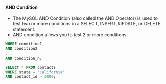 #### AND Condition
* The MySQL AND Condition (also called the AND Operator) is used to test two or more conditions in a SELECT, INSERT, UPDATE, or DELETE statement.
*  AND condition allows you to test 2 or more conditions.
```sql
WHERE condition1
AND condition2
...
AND condition_n;
```
```sql
SELECT * FROM contacts
WHERE state = 'California'
AND contact_id > 3000;
```